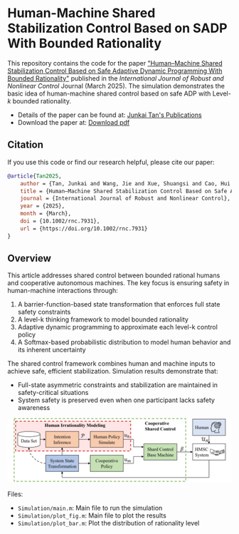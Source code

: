 # Human-Machine Shared Stabilization Control Based on SADP With Bounded Rationality

This repository contains the code for the paper ["Human–Machine Shared Stabilization Control Based on Safe Adaptive Dynamic Programming With Bounded Rationality"](https://onlinelibrary.wiley.com/doi/abs/10.1002/rnc.7931) published in the *International Journal of Robust and Nonlinear Control* Journal (March 2025). The simulation demonstrates the basic idea of human-machine shared control based on safe ADP with Level-$k$ bounded rationality.

+ Details of the paper can be found at: [Junkai Tan's Publications](https://tanjunkai2001.github.io/publications/)
+ Download the paper at: [Download pdf](https://tanjunkai2001.github.io/assets/Human%E2%80%93Machine%20Shared%20Stabilization%20Control%20Based%20on%20Safe%20Adaptive%20Dynamic%20Programming%20With%20Bounded%20Rationality.pdf)

## Citation

If you use this code or find our research helpful, please cite our paper:

```bibtex
@article{Tan2025,
    author = {Tan, Junkai and Wang, Jie and Xue, Shuangsi and Cao, Hui and Li, Haojun and Guo, Zhongxin},
    title = {Human–Machine Shared Stabilization Control Based on Safe Adaptive Dynamic Programming With Bounded Rationality},
    journal = {International Journal of Robust and Nonlinear Control},
    year = {2025},
    month = {March},
    doi = {10.1002/rnc.7931},
    url = {https://doi.org/10.1002/rnc.7931}
}
```

## Overview

This article addresses shared control between bounded rational humans and cooperative autonomous machines. The key focus is ensuring safety in human-machine interactions through:

1. A barrier-function-based state transformation that enforces full state safety constraints
2. A level-k thinking framework to model bounded rationality 
3. Adaptive dynamic programming to approximate each level-k control policy
4. A Softmax-based probabilistic distribution to model human behavior and its inherent uncertainty

The shared control framework combines human and machine inputs to achieve safe, efficient stabilization. Simulation results demonstrate that:
- Full-state asymmetric constraints and stabilization are maintained in safety-critical situations
- System safety is preserved even when one participant lacks safety awareness

![structure](structure.png)

Files:
- `Simulation/main.m`: Main file to run the simulation
- `Simulation/plot_fig.m`: Main file to plot the results
- `Simulation/plot_bar.m`: Plot the distribution of rationality level
